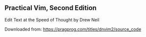 ## Practical Vim, Second Edition
Edit Text at the Speed of Thought by Drew Neil

Downloaded from: https://pragprog.com/titles/dnvim2/source_code
